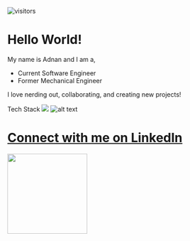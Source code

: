 ![visitors](https://visitor-badge.glitch.me/badge?page_id=${AdnanNoori}.${AdnanNoori})

# Hello World!

My name is Adnan and I am a, 

- Current Software Engineer
- Former Mechanical Engineer

I love nerding out, collaborating, and creating new projects!

Tech Stack 
![](https://camo.githubusercontent.com/8292a3950122da8e47d34e5402cc31853cad0e8bc4095a0ff5b34ddaf8e44dfd/68747470733a2f2f7777772e766563746f726c6f676f2e7a6f6e652f6c6f676f732f6a6176617363726970742f6a6176617363726970742d617232312e737667)
![alt text](http://url/to/img.png)

# [Connect with me on LinkedIn](https://www.linkedin.com/in/adnan-noori-1b2b57148)

<img height="180em" src="https://github-readme-stats.vercel.app/api?username=Gapur&show_icons=true&hide_border=true&&count_private=true&include_all_commits=true" />
